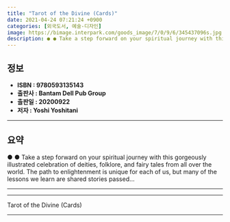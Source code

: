 ```yaml
---
title: "Tarot of the Divine (Cards)"
date: 2021-04-24 07:21:24 +0900
categories: [외국도서, 예술-디자인]
image: https://bimage.interpark.com/goods_image/7/0/9/6/345437096s.jpg
description: ● ● Take a step forward on your spiritual journey with this gorgeously illustrated celebration of deities, folklore, and fairy tales from all over the world.&
---
```


## **정보**

- **ISBN : 9780593135143**
- **출판사 : Bantam Dell Pub Group**
- **출판일 : 20200922**
- **저자 : Yoshi Yoshitani**

------



## **요약**

●  ●  Take a step forward on your spiritual journey with this gorgeously illustrated celebration of deities, folklore, and fairy tales from all over the world.&#x0D;&#x0D;The path to enlightenment is unique for each of us, but many of the lessons we learn are shared stories passed... 

------



------


Tarot of the Divine (Cards) 

------


